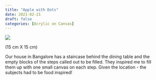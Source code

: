 ```yaml
---
title: "Apple with Dots"
date: 2021-02-21
draft: false
categories: [Acrylic on Canvas]
---
```


![](Apple-with-dots.jpg)

(15 cm X 15 cm)

Our house in Bangalore has a staircase behind the dining table and the empty blocks of the steps called out to be filled. They inspired me to fill them up with one small canvas on each step. Given the location - the subjects had to be food inspired!